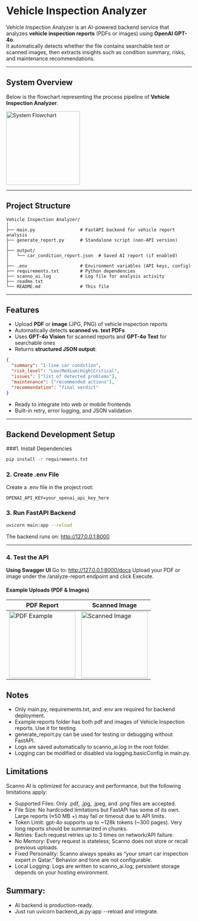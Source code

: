 # Vehicle Inspection Analyzer

Vehicle Inspection Analyzer is an AI-powered backend service that analyzes **vehicle inspection reports** (PDFs or images) using **OpenAI GPT-4o**.  
It automatically detects whether the file contains searchable text or scanned images, then extracts insights such as condition summary, risks, and maintenance recommendations.

---

## System Overview

Below is the flowchart representing the process pipeline of **Vehicle Inspection Analyzer**:

<img width="200" alt="System Flowchart" src="https://github.com/user-attachments/assets/89f3fb49-e688-43e3-ba11-64f46177a90c" />

---

## Project Structure

```text
Vehicle Inspection Analyzer/
│
├── main.py                 # FastAPI backend for vehicle report analysis
├── generate_report.py      # Standalone script (non-API version)
│
├── output/
│   └── car_condition_report.json  # Saved AI report (if enabled)
│
├── .env                    # Environment variables (API keys, config)
├── requirements.txt        # Python dependencies
├── scanno_ai.log           # Log file for analysis activity
├── readme.txt
└── README.md               # This file
```

---

## Features

- Upload **PDF** or **image** (JPG, PNG) of vehicle inspection reports  
- Automatically detects **scanned vs. text PDFs**  
- Uses **GPT-4o Vision** for scanned reports and **GPT-4o Text** for searchable ones  
- Returns **structured JSON output**:

```json
{
  "summary": "1-line car condition",
  "risk_level": "Low|Medium|High|Critical",
  "issues": ["list of detected problems"],
  "maintenance": ["recommended actions"],
  "recommendation": "final verdict"
}
```
- Ready to integrate into web or mobile frontends
- Built-in retry, error logging, and JSON validation


---

## Backend Development Setup
###1. Install Dependencies
``` bash
pip install -r requirements.txt
```

### 2. Create .env File
Create a .env file in the project root:
```text
OPENAI_API_KEY=your_openai_api_key_here
```

### 3. Run FastAPI Backend
```bash
uvicorn main:app --reload
```
The backend runs on: http://127.0.0.1:8000

---

### 4. Test the API
**Using Swagger UI**
Go to:
http://127.0.0.1:8000/docs
Upload your PDF or image under the /analyze-report endpoint and click Execute.

#### Example Uploads (PDF & Images)

| **PDF Report** | **Scanned Image** |
|----------------|-------------------|
| <img width="180" alt="PDF Example" src="https://github.com/user-attachments/assets/432f7853-b012-417a-9fde-e4ffe64680d4" /> | <img width="180" alt="Scanned Image" src="https://github.com/user-attachments/assets/8742d487-fadb-48f4-a3b5-a9ef851fce19" /> |

## Notes 

- Only main.py, requirements.txt, and .env are required for backend deployment.
- Example reports folder has both pdf and images of Vehicle Inspection reports. Use it for testing.
- generate_report.py can be used for testing or debugging without FastAPI.
- Logs are saved automatically to scanno_ai.log in the root folder.
- Logging can be modified or disabled via logging.basicConfig in main.py.

## Limitations

Scanno AI is optimized for accuracy and performance, but the following limitations apply:
- Supported Files: Only .pdf, .jpg, .jpeg, and .png files are accepted.
- File Size: No hardcoded limitations but FastAPi has some of its own. Large reports (≈50 MB +) may fail or timeout due to API limits.
- Token Limit: gpt-4o supports up to ~128k tokens (~300 pages). Very long reports should be summarized in chunks.
- Retries: Each request retries up to 3 times on network/API failure.
- No Memory: Every request is stateless; Scanno does not store or recall previous uploads.
- Fixed Personality: Scanno always speaks as “your smart car inspection expert in Qatar.” Behavior and tone are not configurable.
- Local Logging: Logs are written to scanno_ai.log; persistent storage depends on your hosting environment.

## Summary:
- AI backend is production-ready.
- Just run uvicorn backend_ai.py:app --reload and integrate.
